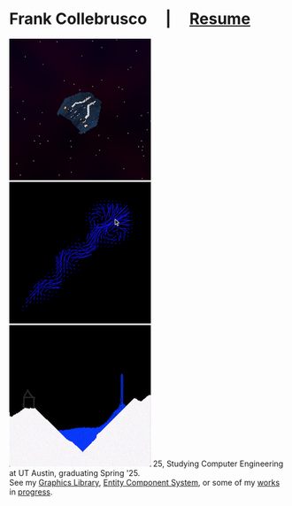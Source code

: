 # Frank Collebrusco &nbsp; &nbsp; | &nbsp; &nbsp; [Resume](https://drive.google.com/uc?export=download&id=1JvVf30a5W-G3EooZ9gLII2dkPyc_2CC2)
![adrift screenshot](assets/sc_adr.png)  ![fluid screenshot](assets/sc_fftfluid.png)  ![gunpowder screenshot](assets/sc_powder.png)
25, Studying Computer Engineering at UT Austin, graduating Spring '25.      
See my [Graphics Library](https://github.com/collebrusco/flgl), [Entity Component System](https://github.com/collebrusco/ecs), or some of my [works](https://github.com/collebrusco/adrift) in [progress](https://github.com/collebrusco/gunpowder).    
